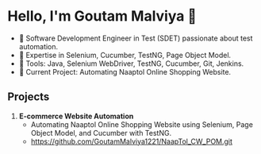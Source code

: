 # Hello, I'm Goutam Malviya 👋
- 🌱 Software Development Engineer in Test (SDET) passionate about test automation.
- 🚀 Expertise in Selenium, Cucumber, TestNG, Page Object Model.
- 🔧 Tools: Java, Selenium WebDriver, TestNG, Cucumber, Git, Jenkins.
- 💼 Current Project: Automating Naaptol Online Shopping Website.

## Projects
1. **E-commerce Website Automation**  
   - Automating Naaptol Online Shopping Website using Selenium, Page Object Model, and Cucumber with TestNG.  
   - https://github.com/GoutamMalviya1221/NaapTol_CW_POM.git


